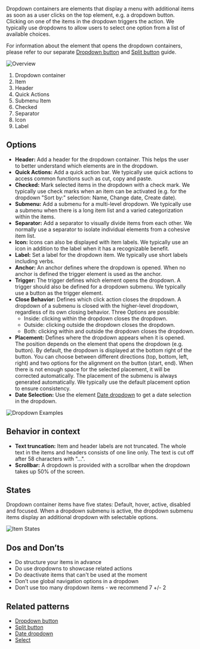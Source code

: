 Dropdown containers are elements that display a menu with additional items as soon as a user clicks on the top element, e.g. a dropdown button. Clicking on one of the items in the dropdown triggers the action. We typically use dropdowns to allow users to select one option from a list of available choices.

For information about the element that opens the dropdown containers, please refer to our separate [Dropdown button](dropdown-button.md) and [Split button](split-button.md) guide.

![Overview](https://www.figma.com/file/wEptRgAezDU1z80Cn3eZ0o/iX-Pattern-Illustrations?type=design&node-id=2353-2278&mode=design&t=OVHeXvLZYLkP2CzN-4)

1. Dropdown container
2. Item
3. Header
4. Quick Actions
5. Submenu Item
6. Checked
7. Separator
8. Icon
9. Label

## Options

- **Header:** Add a header for the dropdown container. This helps the user to better understand which elements are in the dropdown.
- **Quick Actions:** Add a quick action bar. We typically use quick actions to access common functions such as cut, copy and paste.
- **Checked:** Mark selected items in the dropdown with a check mark. We typically use check marks when an item can be activated (e.g. for the dropdown "Sort by:" selection: Name, Change date, Create date).
- **Submenu:** Add a submenu for a multi-level dropdown. We typically use a submenu when there is a long item list and a varied categorization within the items.
- **Separator:** Add a separator to visually divide items from each other. We normally use a separator to isolate individual elements from a cohesive item list.
- **Icon:** Icons can also be displayed with item labels. We typically use an icon in addition to the label when it has a recognizable benefit.
- **Label:** Set a label for the dropdown item. We typically use short labels including verbs.
- **Anchor:** An anchor defines where the dropdown is opened. When no anchor is defined the trigger element is used as the anchor.
- **Trigger:** The trigger defines which element opens the dropdown. A trigger should also be defined for a dropdown submenu. We typically use a button as the trigger element.
- **Close Behavior:** Defines which click action closes the dropdown. A dropdown of a submenu is closed with the higher-level dropdown, regardless of its own closing behavior.
Three Options are possible: 
    - Inside: clicking within the dropdown closes the dropdown.
    - Outside: clicking outside the dropdown closes the dropdown.
    - Both: clicking within and outside the dropdown closes the dropdown.
- **Placement:** Defines where the dropdown appears when it is opened. The position depends on the element that opens the dropdown (e.g. button). By default, the dropdown is displayed at the bottom right of the button. 
You can choose between different directions (top, bottom, left, right) and two options for the alignment on the button (start, end). When there is not enough space for the selected placement, it will be corrected automatically. The placement of the submenu is always generated automatically. We typically use the default placement option to ensure consistency. 
- **Date Selection:** Use the element [Date dropdown](date-dropdown.md) to get a date selection in the dropdown.

![Dropdown Examples](https://www.figma.com/file/wEptRgAezDU1z80Cn3eZ0o/iX-Pattern-Illustrations?type=design&node-id=2372-2696&mode=design&t=OVHeXvLZYLkP2CzN-4)

## Behavior in context
- **Text truncation:**  Item and header labels are not truncated. The whole text in the items and headers consists of one line only. The text is cut off after 58 characters with "...".
- **Scrollbar:** A dropdown is provided with a scrollbar when the dropdown takes up 50% of the screen.

## States
Dropdown container items have five states: Default, hover, active, disabled and focused. When a dropdown submenu is active, the dropdown submenu items display an additional dropdown with selectable options.

![Item States](https://www.figma.com/file/wEptRgAezDU1z80Cn3eZ0o/iX-Pattern-Illustrations?type=design&node-id=2343-42235&mode=design&t=OVHeXvLZYLkP2CzN-4)

## Dos and Don’ts
- Do structure your items in advance
- Do use dropdowns to showcase related actions
- Do deactivate items that can't be used at the moment
- Don’t use global navigation options in a dropdown
- Don’t use too many dropdown items - we recommend 7 +/- 2

## Related patterns
- [Dropdown button](dropdown-button.md)
- [Split button](split-button.md) 
- [Date dropdown](date-dropdown.md) 
- [Select](select.md)
